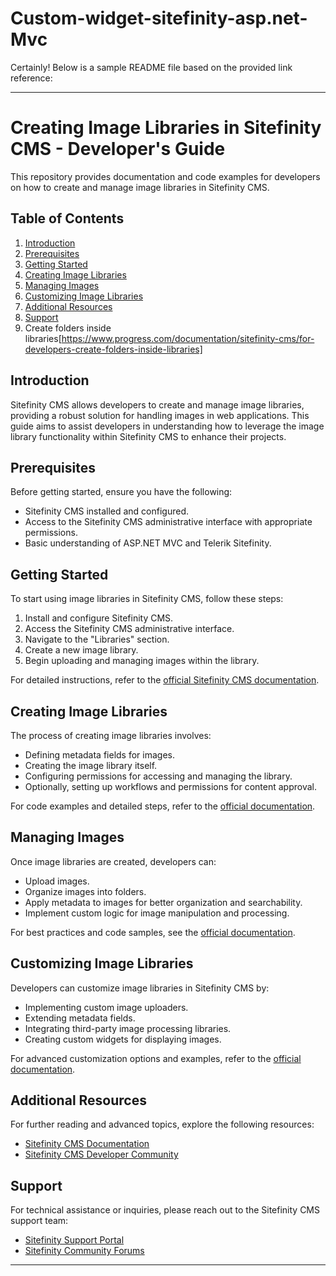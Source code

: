 # Custom-widget-sitefinity-asp.net-Mvc
Certainly! Below is a sample README file based on the provided link reference:

---

# Creating Image Libraries in Sitefinity CMS - Developer's Guide

This repository provides documentation and code examples for developers on how to create and manage image libraries in Sitefinity CMS.

## Table of Contents

1. [Introduction](#introduction)
2. [Prerequisites](#prerequisites)
3. [Getting Started](#getting-started)
4. [Creating Image Libraries](#creating-image-libraries)
5. [Managing Images](#managing-images)
6. [Customizing Image Libraries](#customizing-image-libraries)
7. [Additional Resources](#additional-resources)
8. [Support](#support)
9. Create folders inside libraries[https://www.progress.com/documentation/sitefinity-cms/for-developers-create-folders-inside-libraries]

## Introduction

Sitefinity CMS allows developers to create and manage image libraries, providing a robust solution for handling images in web applications. This guide aims to assist developers in understanding how to leverage the image library functionality within Sitefinity CMS to enhance their projects.

## Prerequisites

Before getting started, ensure you have the following:

- Sitefinity CMS installed and configured.
- Access to the Sitefinity CMS administrative interface with appropriate permissions.
- Basic understanding of ASP.NET MVC and Telerik Sitefinity.

## Getting Started

To start using image libraries in Sitefinity CMS, follow these steps:

1. Install and configure Sitefinity CMS.
2. Access the Sitefinity CMS administrative interface.
3. Navigate to the "Libraries" section.
4. Create a new image library.
5. Begin uploading and managing images within the library.

For detailed instructions, refer to the [official Sitefinity CMS documentation](https://www.progress.com/documentation/sitefinity-cms/for-developers-create-image-libraries).

## Creating Image Libraries

The process of creating image libraries involves:

- Defining metadata fields for images.
- Creating the image library itself.
- Configuring permissions for accessing and managing the library.
- Optionally, setting up workflows and permissions for content approval.

For code examples and detailed steps, refer to the [official documentation](https://www.progress.com/documentation/sitefinity-cms/for-developers-create-image-libraries).

## Managing Images

Once image libraries are created, developers can:

- Upload images.
- Organize images into folders.
- Apply metadata to images for better organization and searchability.
- Implement custom logic for image manipulation and processing.

For best practices and code samples, see the [official documentation](https://www.progress.com/documentation/sitefinity-cms/for-developers-create-image-libraries).

## Customizing Image Libraries

Developers can customize image libraries in Sitefinity CMS by:

- Implementing custom image uploaders.
- Extending metadata fields.
- Integrating third-party image processing libraries.
- Creating custom widgets for displaying images.

For advanced customization options and examples, refer to the [official documentation](https://www.progress.com/documentation/sitefinity-cms/for-developers-create-image-libraries).

## Additional Resources

For further reading and advanced topics, explore the following resources:

- [Sitefinity CMS Documentation](https://www.progress.com/documentation/sitefinity-cms)
- [Sitefinity CMS Developer Community](https://www.progress.com/documentation/sitefinity-cms)

## Support

For technical assistance or inquiries, please reach out to the Sitefinity CMS support team:

- [Sitefinity Support Portal](https://www.progress.com/sitefinity-cms/support)
- [Sitefinity Community Forums](https://community.progress.com/s/forums)

---

